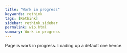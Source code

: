 ```yaml
---
title: "Work in progress"
keywords: rethink
tags: [Rethink]
sidebar: rethink_sidebar
permalink: wip.html
summary: Work in progress
---
```


Page is work in progress. Loading up a default one hence. 
